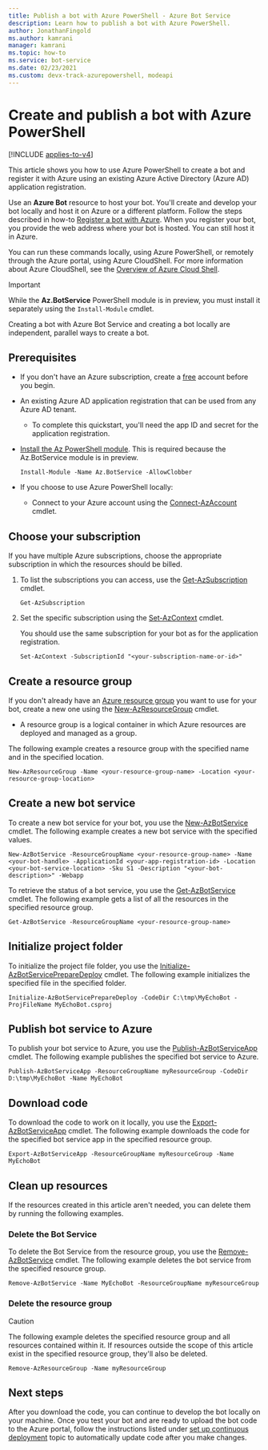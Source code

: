 ```yaml
---
title: Publish a bot with Azure PowerShell - Azure Bot Service
description: Learn how to publish a bot with Azure PowerShell.
author: JonathanFingold
ms.author: kamrani
manager: kamrani
ms.topic: how-to
ms.service: bot-service
ms.date: 02/23/2021
ms.custom: devx-track-azurepowershell, modeapi
---
```


# Create and publish a bot with Azure PowerShell

[!INCLUDE [applies-to-v4](../includes/applies-to-v4-current.md)]

This article shows you how to use Azure PowerShell to create a bot and register it with Azure using an existing Azure Active Directory (Azure AD) application registration.

Use an **Azure Bot** resource to host your bot.
You'll create and develop your bot locally and host it on Azure or a different platform. Follow the steps described in how-to [Register a bot with Azure](../bot-service-quickstart-registration.md). When you register your bot, you provide the web address where your bot is hosted. You can still host it in Azure.
    <!--?Should the lead in be "...and host it on any platform?-->

You can run these commands locally, using Azure PowerShell, or remotely through the Azure portal, using Azure CloudShell. For more information about Azure CloudShell, see the [Overview of Azure Cloud Shell](/azure/cloud-shell/overview).

> [!IMPORTANT]
> While the **Az.BotService** PowerShell module is in preview, you must install it separately using the `Install-Module` cmdlet.

Creating a bot with Azure Bot Service and creating a bot locally are independent, parallel ways to create a bot.

## Prerequisites

- If you don't have an Azure subscription, create a [free](https://azure.microsoft.com/free/)
  account before you begin.

- An existing Azure AD application registration that can be used from any Azure AD tenant.
  - To complete this quickstart, you'll need the app ID and secret for the application registration.

- [Install the Az PowerShell module](/powershell/azure/install-az-ps). This is required because the Az.BotService module is in preview.

  ```azurepowershell-interactive
  Install-Module -Name Az.BotService -AllowClobber
  ```

- If you choose to use Azure PowerShell locally:
  - Connect to your Azure account using the
    [Connect-AzAccount](/powershell/module/az.accounts/connect-azaccount) cmdlet.

## Choose your subscription

If you have multiple Azure subscriptions, choose the appropriate subscription in which the resources should be billed.

1. To list the subscriptions you can access, use the [Get-AzSubscription](/powershell/module/az.accounts/get-azsubscription) cmdlet.

    ```azurepowershell-interactive
    Get-AzSubscription
    ```

1. Set the specific subscription using the [Set-AzContext](/powershell/module/az.accounts/set-azcontext) cmdlet.

    You should use the same subscription for your bot as for the application registration.

    ```azurepowershell-interactive
    Set-AzContext -SubscriptionId "<your-subscription-name-or-id>"
    ```

## Create a resource group

If you don't already have an [Azure resource group](/azure/azure-resource-manager/management/overview) you want to use for your bot, create a new one using the [New-AzResourceGroup](/powershell/module/az.resources/new-azresourcegroup) cmdlet.

- A resource group is a logical container in which Azure resources are deployed and managed as a group.

The following example creates a resource group with the specified name and in the specified location.

```azurepowershell-interactive
New-AzResourceGroup -Name <your-resource-group-name> -Location <your-resource-group-location>
```

## Create a new bot service

To create a new bot service for your bot, you use the [New-AzBotService](/powershell/module/az.botservice/new-azbotservice)
cmdlet. The following example creates a new bot service with the specified values.

```azurepowershell-interactive
New-AzBotService -ResourceGroupName <your-resource-group-name> -Name <your-bot-handle> -ApplicationId <your-app-registration-id> -Location <your-bot-service-location> -Sku S1 -Description "<your-bot-description>" -Webapp
```

<!-- Will need to provide the secret when prompted for it. -->
<!--Unable to complete this step.-->

To retrieve the status of a bot service, you use the
[Get-AzBotService](/powershell/module/az.botservice/get-azbotservice) cmdlet. The following example
gets a list of all the resources in the specified resource group.
<!--?How do you get the status of each service/resource?-->

```azurepowershell-interactive
Get-AzBotService -ResourceGroupName <your-resource-group-name>
```

## Initialize project folder

To initialize the project file folder, you use the
[Initialize-AzBotServicePrepareDeploy](/powershell/module/az.botservice/initialize-azbotservicepreparedeploy)
cmdlet. The following example initializes the specified file in the specified folder.
<!--?What about the languages other than C#?-->

```azurepowershell-interactive
Initialize-AzBotServicePrepareDeploy -CodeDir C:\tmp\MyEchoBot -ProjFileName MyEchoBot.csproj
```

## Publish bot service to Azure

To publish your bot service to Azure, you use the
[Publish-AzBotServiceApp](/powershell/module/az.botservice/publish-azbotserviceapp) cmdlet. The
following example publishes the specified bot service to Azure.

```azurepowershell-interactive
Publish-AzBotServiceApp -ResourceGroupName myResourceGroup -CodeDir D:\tmp\MyEchoBot -Name MyEchoBot
```

## Download code

To download the code to work on it locally, you use the
[Export-AzBotServiceApp](/powershell/module/az.botservice/export-azbotserviceapp) cmdlet. The
following example downloads the code for the specified bot service app in the specified resource
group.

```azurepowershell-interactive
Export-AzBotServiceApp -ResourceGroupName myResourceGroup -Name MyEchoBot
```

## Clean up resources

If the resources created in this article aren't needed, you can delete them by running the following
examples.

### Delete the Bot Service

To delete the Bot Service from the resource group, you use the
[Remove-AzBotService](/powershell/module/az.botservice/remove-azbotservice)
cmdlet. The following example deletes the bot service from the specified resource group.

```azurepowershell-interactive
Remove-AzBotService -Name MyEchoBot -ResourceGroupName myResourceGroup
```

### Delete the resource group

> [!CAUTION]
> The following example deletes the specified resource group and all resources contained within it.
> If resources outside the scope of this article exist in the specified resource group, they'll
> also be deleted.

```azurepowershell-interactive
Remove-AzResourceGroup -Name myResourceGroup
```

## Next steps

After you download the code, you can continue to develop the bot locally on your machine. Once you
test your bot and are ready to upload the bot code to the Azure portal, follow the instructions
listed under [set up continuous deployment](../bot-service-build-continuous-deployment.md) topic to
automatically update code after you make changes.
